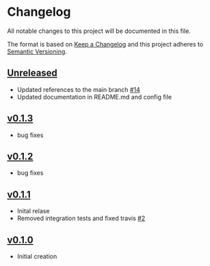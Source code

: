 # Changelog
All notable changes to this project will be documented in this file.

The format is based on [Keep a Changelog](http://keepachangelog.com/en/1.0.0/)
and this project adheres to [Semantic Versioning](http://semver.org/spec/v2.0.0.html).

## [Unreleased]
- Updated references to the main branch [#14](https://github.com/xmidt-org/caduceator/pull/14)
- Updated documentation in README.md and config file

## [v0.1.3]
- bug fixes

## [v0.1.2]
- bug fixes

## [v0.1.1]
- Inital relase
- Removed integration tests and fixed travis [#2](https://github.com/xmidt-org/caduceator/pull/2)

## [v0.1.0]
- Initial creation

[Unreleased]: https://github.com/xmidt-org/caduceator/compare/v0.1.3..HEAD
[v0.1.3]: https://github.com/xmidt-org/caduceator/compare/v0.1.2..v0.1.3
[v0.1.2]: https://github.com/xmidt-org/caduceator/compare/v0.1.1..v0.1.2
[v0.1.1]: https://github.com/xmidt-org/caduceator/compare/v0.1.0...v0.1.1
[v0.1.0]: https://github.com/xmidt-org/caduceator/compare/0.0.0...v0.1.0

